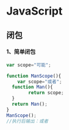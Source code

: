 # JavaScript

## 闭包

#### 1、简单闭包

```javascript
var scope="可能";

function ManScope(){
	var scope="或者";
  function Man(){
  		return scope;
  }
  return Man();
}
ManScope();
//执行后输出：或者
```

